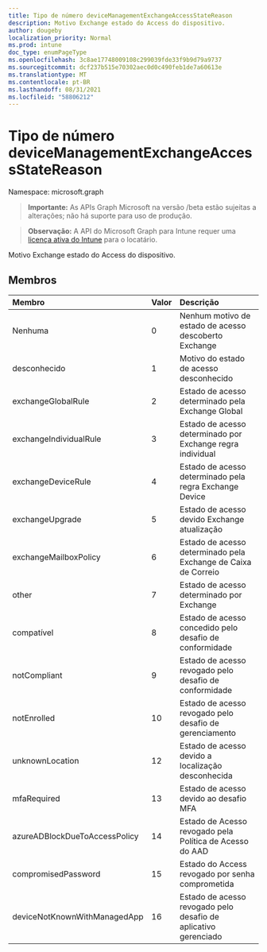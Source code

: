 ```yaml
---
title: Tipo de número deviceManagementExchangeAccessStateReason
description: Motivo Exchange estado do Access do dispositivo.
author: dougeby
localization_priority: Normal
ms.prod: intune
doc_type: enumPageType
ms.openlocfilehash: 3c8ae17748009108c299039fde33f9b9d79a9737
ms.sourcegitcommit: dcf237b515e70302aec0d0c490feb1de7a60613e
ms.translationtype: MT
ms.contentlocale: pt-BR
ms.lasthandoff: 08/31/2021
ms.locfileid: "58806212"
---
```

# <a name="devicemanagementexchangeaccessstatereason-enum-type"></a>Tipo de número deviceManagementExchangeAccessStateReason

Namespace: microsoft.graph

> **Importante:** As APIs Graph Microsoft na versão /beta estão sujeitas a alterações; não há suporte para uso de produção.

> **Observação:** A API do Microsoft Graph para Intune requer uma [licença ativa do Intune](https://go.microsoft.com/fwlink/?linkid=839381) para o locatário.

Motivo Exchange estado do Access do dispositivo.

## <a name="members"></a>Membros
|Membro|Valor|Descrição|
|:---|:---|:---|
|Nenhuma|0|Nenhum motivo de estado de acesso descoberto Exchange|
|desconhecido|1|Motivo do estado de acesso desconhecido|
|exchangeGlobalRule|2|Estado de acesso determinado pela Exchange Global|
|exchangeIndividualRule|3|Estado de acesso determinado por Exchange regra individual|
|exchangeDeviceRule|4 |Estado de acesso determinado pela regra Exchange Device|
|exchangeUpgrade|5 |Estado de acesso devido Exchange atualização|
|exchangeMailboxPolicy|6 |Estado de acesso determinado pela Exchange de Caixa de Correio|
|other|7 |Estado de acesso determinado por Exchange|
|compatível|8 |Estado de acesso concedido pelo desafio de conformidade|
|notCompliant|9 |Estado de acesso revogado pelo desafio de conformidade|
|notEnrolled|10 |Estado de acesso revogado pelo desafio de gerenciamento|
|unknownLocation|12 |Estado de acesso devido a localização desconhecida|
|mfaRequired|13|Estado de acesso devido ao desafio MFA|
|azureADBlockDueToAccessPolicy|14 |Estado de Acesso revogado pela Política de Acesso do AAD|
|compromisedPassword|15 |Estado do Access revogado por senha comprometida|
|deviceNotKnownWithManagedApp|16 |Estado de acesso revogado pelo desafio de aplicativo gerenciado|



